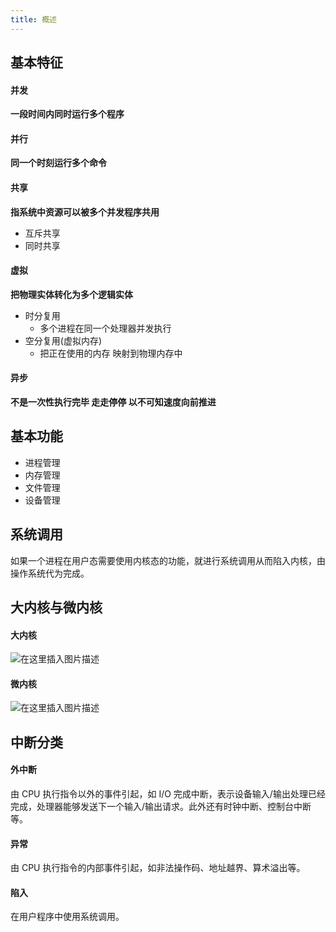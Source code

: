 ```yaml
---
title: 概述
---
```


## 基本特征

#### 并发
**一段时间内同时运行多个程序**

#### 并行
**同一个时刻运行多个命令**

#### 共享
**指系统中资源可以被多个并发程序共用**

* 互斥共享
* 同时共享

#### 虚拟
**把物理实体转化为多个逻辑实体**

* 时分复用
  * 多个进程在同一个处理器并发执行
* 空分复用(虚拟内存)
  * 把正在使用的内存 映射到物理内存中 

#### 异步
**不是一次性执行完毕 走走停停 以不可知速度向前推进**

## 基本功能

* 进程管理
* 内存管理
* 文件管理
* 设备管理


## 系统调用

如果一个进程在用户态需要使用内核态的功能，就进行系统调用从而陷入内核，由操作系统代为完成。

## 大内核与微内核

#### 大内核

![在这里插入图片描述](https://img-blog.csdnimg.cn/2020031512100181.png?x-oss-process=image/watermark,type_ZmFuZ3poZW5naGVpdGk,shadow_10,text_aHR0cHM6Ly9ibG9nLmNzZG4ubmV0L3dlaXhpbl80MzA2OTAxOA==,size_16,color_FFFFFF,t_70)

#### 微内核

![在这里插入图片描述](https://img-blog.csdnimg.cn/20200315121030426.png?x-oss-process=image/watermark,type_ZmFuZ3poZW5naGVpdGk,shadow_10,text_aHR0cHM6Ly9ibG9nLmNzZG4ubmV0L3dlaXhpbl80MzA2OTAxOA==,size_16,color_FFFFFF,t_70)


## 中断分类

#### 外中断

由 CPU 执行指令以外的事件引起，如 I/O 完成中断，表示设备输入/输出处理已经完成，处理器能够发送下一个输入/输出请求。此外还有时钟中断、控制台中断等。

#### 异常

由 CPU 执行指令的内部事件引起，如非法操作码、地址越界、算术溢出等。

#### 陷入

在用户程序中使用系统调用。
